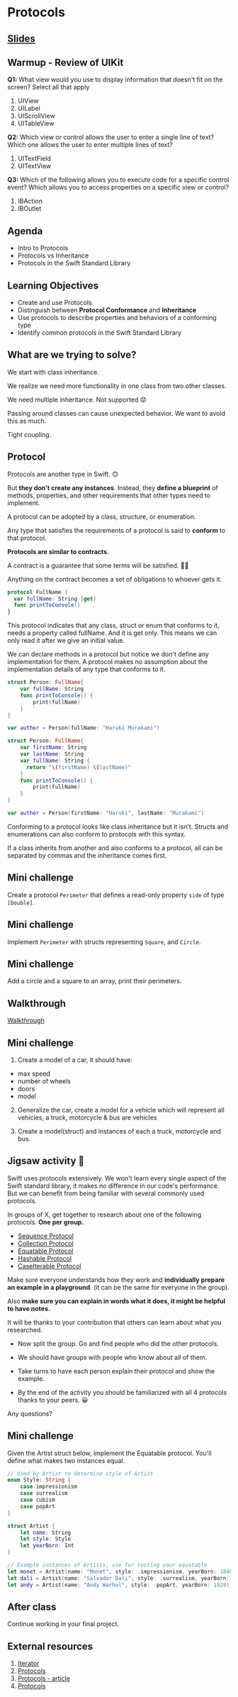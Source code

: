 <!-- Run this slideshow via the following command: -->
<!-- reveal-md README.md -w -->

<!-- .slide: class="header" -->

# Protocols

## [Slides](https://make-school-courses.github.io/MOB-1.1-Introduction-to-Swift/Slides/09-POP/README.html ':ignore')

<!-- > -->

## Warmup - Review of UIKit

**Q1:** What view would you use to display information that doesn't fit on the screen? Select all that apply

1. UIView
1. UILabel
1. UIScrollView <!--correct-->
1. UITableView <!--correct-->

<!-- v -->

**Q2:** Which view or control allows the user to enter a single line of text? Which one allows the user to enter multiple lines of text?

1. UITextField <!--single-->
1. UITextView <!--multiple-->

<!-- v -->

**Q3:** Which of the following allows you to execute code for a specific control event? Which allows you to access properties on a specific view or control?

1. IBAction <!--execute code-->
1. IBOutlet <!--access properties-->

<!-- > -->

## Agenda

- Intro to Protocols
- Protocols vs Inheritance
- Protocols in the Swift Standard Library

<!-- > -->

## Learning Objectives

- Create and use Protocols
- Distinguish between **Protocol Conformance** and **Inheritance**
- Use protocols to describe properties and behaviors of a conforming type
- Identify common protocols in the Swift Standard Library

<!-- > -->

## What are we trying to solve?

<p class="fragment fade-in">We start with class inheritance.</p>
<p class="fragment fade-in">We realize we need more functionality in one class from two other classes.</p>
<p class="fragment fade-in">We need multiple inheritance. Not supported 😟</p>
<p class="fragment fade-in">Passing around classes can cause unexpected behavior. We want to avoid this as much.</p>
<p class="fragment fade-in">Tight coupling.</p>

<!-- > -->

## Protocol

Protocols are another type in Swift. 🙃

But **they don't create any instances**. Instead, they **define a blueprint** of methods, properties, and other requirements that other types need to implement.

A protocol can be adopted by a class, structure, or enumeration.

Any type that satisfies the requirements of a protocol is said to **conform** to that protocol.

<!-- v -->

**Protocols are similar to contracts.**

A contract is a guarantee that some terms will be satisfied. ✍🏼

Anything on the contract becomes a set of obligations to whoever gets it.

<!-- whiteboard mini diagram -->

<!-- v -->

```swift
protocol FullName {
  var fullName: String {get}
  func printToConsole()
}
```

<aside class="notes">
This protocol indicates that any class, struct or enum that conforms to it, needs a property called fullName. And it is get only. This means we can only read it after we give an initial value.

We can declare methods in a protocol but notice we don't define any implementation for them. A protocol makes no assumption about the implementation details of any type that conforms to it.
</aside>

<!-- v -->

```swift
struct Person: FullName{
    var fullName: String
    func printToConsole() {
        print(fullName)
    }
}

var author = Person(fullName: "Haruki Murakami")

struct Person: FullName{
    var firstName: String
    var lastName: String
    var fullName: String {
      return "\(firstName) \(lastName)"
    }
    func printToConsole() {
        print(fullName)
    }
}

var author = Person(firstName: "Haruki", lastName: "Murakami")
```

<aside class="notes">
Conforming to a protocol looks like class inheritance but it isn’t. Structs and enumerations can also conform to protocols with this syntax.

If a class inherits from another and also conforms to a protocol, all can be separated by commas and the inheritance comes first.
</aside>

<!-- > -->

## Mini challenge

Create a protocol `Perimeter` that defines a read-only property `side` of type `[Double]`.

<!-- > -->

## Mini challenge

Implement `Perimeter` with structs representing `Square`, and `Circle`.

<!-- > -->

## Mini challenge

Add a circle and a square to an array, print their perimeters.

<!-- > -->

## Walkthrough

[Walkthrough](https://github.com/Product-College-Labs/protocols-introduction-ios/archive/master.zip)

<!-- > -->

## Mini challenge

1. Create a model of a car, it should have:
  - max speed
  - number of wheels
  - doors
  - model  

<!-- v -->

2. Generalize the car, create a model for a vehicle which will represent all vehicles, a truck, motorcycle & bus are vehicles

3. Create a model(struct) and instances of each a truck, motorcycle and bus.

<!-- > -->

## Jigsaw activity 🧩

Swift uses protocols extensively. We won't learn every single aspect of the Swift standard library, it makes no difference in our code's performance. But we can benefit from being familiar with several commonly used protocols.

In groups of X, get together to research about one of the following protocols. **One per group.**

- [Sequence Protocol](https://swiftdoc.org/v4.2/protocol/sequence/)
- [Collection Protocol](https://swiftdoc.org/v4.2/protocol/collection/)
- [Equatable Protocol](https://swiftdoc.org/v4.2/protocol/equatable/)
- [Hashable Protocol](https://swiftdoc.org/v4.2/protocol/hashable/)
- [CaseIterable Protocol](https://swiftdoc.org/v4.2/protocol/caseiterable/)

<!-- have students number themselves from 1 to 5 and then make groups, it's ok if in the end some groups are smaller -->

<!-- v -->

Make sure everyone understands how they work and **individually prepare an example in a playground**. (it can be the same for everyone in the group).

Also **make sure you can explain in words what it does, it might be helpful to have notes.**

It will be thanks to your contribution that others can learn about what you researched.

<!-- v -->

- Now split the group. Go and find people who did the other protocols.

- We should have groups with people who know about all of them.

- Take turns to have each person explain their protocol and show the example.

- By the end of the activity you should be familiarized with all 4 protocols thanks to your peers. 😀

<!-- > -->

Any questions?

<!-- > -->

## Mini challenge

Given the Artist struct below, implement the Equatable protocol. You'll define what makes two instances equal.

```swift
// Used by Artist to determine style of Artist
enum Style: String {
    case impressionism
    case surrealism
    case cubism
    case popArt
}

struct Artist {
    let name: String
    let style: Style
    let yearBorn: Int
}

// Example instances of Artists, use for testing your equatable
let monet = Artist(name: "Monet", style: .impressionism, yearBorn: 1840)
let dali = Artist(name: "Salvador Dali", style: .surrealism, yearBorn: 1904)
let andy = Artist(name: "Andy Warhol", style: .popArt, yearBorn: 1928)

```

<!-- > -->

## After class

Continue working in your final project.

<!-- > -->

## External resources

1. [Iterator](https://developer.apple.com/documentation/swift/iteratorprotocol)
1. [Protocols](https://docs.swift.org/swift-book/LanguageGuide/Protocols.html)
1. [Protocols - article](https://medium.com/ios-os-x-development/how-protocol-oriented-programming-in-swift-saved-my-day-75737a6af022)
1. [Protocols](https://docs.swift.org/swift-book/LanguageGuide/Protocols.html#ID521)
